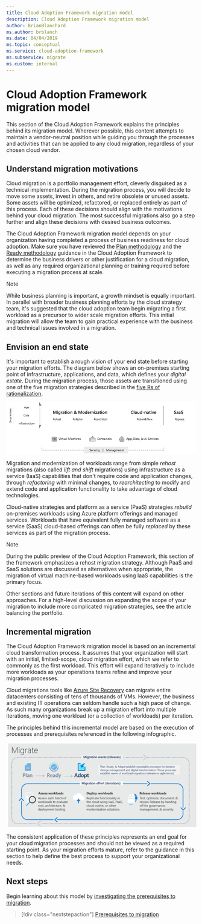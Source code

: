 ```yaml
---
title: Cloud Adoption Framework migration model
description: Cloud Adoption Framework migration model
author: BrianBlanchard
ms.author: brblanch
ms.date: 04/04/2019
ms.topic: conceptual
ms.service: cloud-adoption-framework
ms.subservice: migrate
ms.custom: internal
---
```


# Cloud Adoption Framework migration model

This section of the Cloud Adoption Framework explains the principles behind its migration model. Wherever possible, this content attempts to maintain a vendor-neutral position while guiding you through the processes and activities that can be applied to any cloud migration, regardless of your chosen cloud vendor.

## Understand migration motivations

Cloud migration is a portfolio management effort, cleverly disguised as a technical implementation. During the migration process, you will decide to move some assets, invest in others, and retire obsolete or unused assets. Some assets will be optimized, refactored, or replaced entirely as part of this process. Each of these decisions should align with the motivations behind your cloud migration. The most successful migrations also go a step further and align these decisions with desired business outcomes.

The Cloud Adoption Framework migration model depends on your organization having completed a process of business readiness for cloud adoption. Make sure you have reviewed the [Plan methodology](../../plan/index.md) and the [Ready methodology](../../ready/index.md) guidance in the Cloud Adoption Framework to determine the business drivers or other justification for a cloud migration, as well as any required organizational planning or training required before executing a migration process at scale.

> [!NOTE]
> While business planning is important, a growth mindset is equally important. In parallel with broader business planning efforts by the cloud strategy team, it's suggested that the cloud adoption team begin migrating a first workload as a precursor to wider scale migration efforts. This initial migration will allow the team to gain practical experience with the business and technical issues involved in a migration.

## Envision an end state

It's important to establish a rough vision of your end state before starting your migration efforts. The diagram below shows an on-premises starting point of infrastructure, applications, and data, which defines your _digital estate_. During the migration process, those assets are transitioned using one of the five migration strategies described in the [five Rs of rationalization](../../digital-estate/5-rs-of-rationalization.md).

![Infographic of the migration options](../../_images/migrate/migration-options.png)

Migration and modernization of workloads range from simple _rehost_ migrations (also called _lift and shift_ migrations) using infrastructure as a service (IaaS) capabilities that don't require code and application changes, through _refactoring_ with minimal changes, to _rearchitecting_ to modify and extend code and application functionality to take advantage of cloud technologies.

Cloud-native strategies and platform as a service (PaaS) strategies _rebuild_ on-premises workloads using Azure platform offerings and managed services. Workloads that have equivalent fully managed software as a service (SaaS) cloud-based offerings can often be fully _replaced_ by these services as part of the migration process.

> [!NOTE]
> During the public preview of the Cloud Adoption Framework, this section of the framework emphasizes a rehost migration strategy. Although PaaS and SaaS solutions are discussed as alternatives when appropriate, the migration of virtual machine-based workloads using IaaS capabilities is the primary focus.
>
> Other sections and future iterations of this content will expand on other approaches. For a high-level discussion on expanding the scope of your migration to include more complicated migration strategies, see the article balancing the portfolio.

## Incremental migration

The Cloud Adoption Framework migration model is based on an incremental cloud transformation process. It assumes that your organization will start with an initial, limited-scope, cloud migration effort, which we refer to commonly as the first workload. This effort will expand iteratively to include more workloads as your operations teams refine and improve your migration processes.

Cloud migrations tools like [Azure Site Recovery](/azure/site-recovery/site-recovery-overview) can migrate entire datacenters consisting of tens of thousands of VMs. However, the business and existing IT operations can seldom handle such a high pace of change. As such many organizations break up a migration effort into multiple iterations, moving one workload (or a collection of workloads) per iteration.

The principles behind this incremental model are based on the execution of processes and prerequisites referenced in the following infographic.

![Cloud Adoption Framework migration model](../../_images/migrate/methodology.png)

The consistent application of these principles represents an end goal for your cloud migration processes and should not be viewed as a required starting point. As your migration efforts mature, refer to the guidance in this section to help define the best process to support your organizational needs.

## Next steps

Begin learning about this model by [investigating the prerequisites to migration](./prerequisites/index.md).

> [!div class="nextstepaction"]
> [Prerequisites to migration](./prerequisites/index.md)

